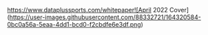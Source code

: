 https://www.dataplussports.com/whitepaper![April 2022 Cover](https://user-images.githubusercontent.com/88332721/164320584-0bc0a56a-5eaa-4dd1-bcd0-f2cbdfe6e3df.png)
